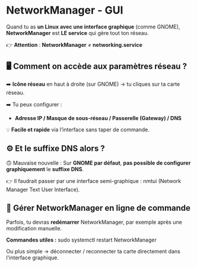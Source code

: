 # NetworkManager - GUI

Quand tu as **un Linux avec une interface graphique** (comme GNOME), **NetworkManager** est **LE service** qui gère tout ton réseau.

👉 **Attention** : **NetworkManager** ≠ **networking.service**



## **🖥️ Comment on accède aux paramètres réseau ?**

➡️ **Icône réseau** en haut à droite (sur GNOME) → tu cliques sur ta carte réseau.

➡️ Tu peux configurer :

- **Adresse IP / Masque de sous-réseau / Passerelle (Gateway) / DNS**

💡 **Facile et rapide** via l’interface sans taper de commande.



## **⚙️ Et le suffixe DNS alors ?**

🙃 Mauvaise nouvelle : Sur **GNOME par défaut**, **pas possible de configurer graphiquement** le **suffixe DNS**.

👉 Il faudrait passer par une interface semi-graphique : nmtui (Network Manager Text User Interface).



## **🔧 Gérer NetworkManager en ligne de commande**

Parfois, tu devras **redémarrer** NetworkManager, par exemple après une modification manuelle.

**Commandes utiles :** sudo systemctl restart NetworkManager

Ou plus simple → déconnecter / reconnecter ta carte directement dans l'interface graphique.
